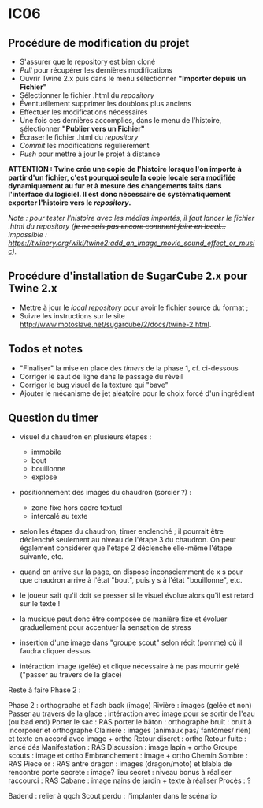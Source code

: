 ﻿# IC06

## Procédure de modification du projet

- S'assurer que le repository est bien cloné
- _Pull_ pour récupérer les dernières modifications
- Ouvrir Twine 2.x puis dans le menu sélectionner **"Importer depuis un Fichier"**
- Sélectionner le fichier .html du _repository_
- Éventuellement supprimer les doublons plus anciens
- Effectuer les modifications nécessaires
- Une fois ces dernières accomplies, dans le menu de l'histoire, sélectionner **"Publier vers un Fichier"**
- Écraser le fichier .html du _repository_
- _Commit_ les modifications régulièrement
- _Push_ pour mettre à jour le projet à distance

**ATTENTION : Twine crée une copie de l'histoire lorsque l'on importe à partir d'un fichier,
c'est pourquoi seule la copie locale sera modifiée dynamiquement au fur et à mesure des
changements faits dans l'interface du logiciel. Il est donc nécessaire de systématiquement
exporter l'histoire vers le _repository_.**

_Note : pour tester l'histoire avec les médias importés, il faut lancer le fichier .html du
repository (~~je ne sais pas encore comment faire en local...~~ impossible : <https://twinery.org/wiki/twine2:add_an_image_movie_sound_effect_or_music>)._

## Procédure d'installation de SugarCube 2.x pour Twine 2.x

- Mettre à jour le _local repository_ pour avoir le fichier source du format ;
- Suivre les instructions sur le site <http://www.motoslave.net/sugarcube/2/docs/twine-2.html>.

## Todos et notes

- "Finaliser" la mise en place des _timers_ de la phase 1, cf. ci-dessous
- Corriger le saut de ligne dans le passage du réveil
- Corriger le bug visuel de la texture qui "bave"
- Ajouter le mécanisme de jet aléatoire pour le choix forcé d'un ingrédient

## Question du timer

- visuel du chaudron en plusieurs étapes :
    - immobile
    - bout
    - bouillonne
    - explose
- positionnement des images du chaudron (sorcier ?) :
    - zone fixe hors cadre textuel
    - intercalé au texte
- selon les étapes du chaudron, timer enclenché ; il pourrait être déclenché seulement au niveau de l'étape 3 du chaudron. On peut également considérer que l'étape 2 déclenche elle-même l'étape suivante, etc.
- quand on arrive sur la page, on dispose inconsciemment de x s pour que chaudron arrive à l'état "bout", puis y s à l'état "bouillonne", etc.
- le joueur sait qu'il doit se presser si le visuel évolue alors qu'il est retard sur le texte !
- la musique peut donc être composée de manière fixe et évoluer graduellement pour accentuer la sensation de stress

- insertion d'une image dans "groupe scout" selon récit (pomme) où il faudra cliquer dessus
- intéraction image (gelée) et clique nécessaire à ne pas mourrir gelé ("passer au travers de la glace)

Reste à faire Phase 2 :

Phase 2 : orthographe et flash back (image)
Rivière : images (gelée et non)
Passer au travers de la glace : intéraction avec image pour se sortir de l'eau (ou bad end)
Porter le sac : RAS
porter le bâton : orthographe
bruit : bruit à incorporer et orthographe
Clairière : images (animaux pas/ fantômes/ rien) et texte en accord avec image + ortho
Retour discret : ortho
Retour fuite : lancé dés
Manifestation : RAS
Discussion : image lapin + ortho
Groupe scouts : image et ortho
Embranchement : image + ortho
Chemin Sombre : RAS
Piece or : RAS
antre dragon : images (dragon/moto) et blabla de rencontre
porte secrete : image?
lieu secret : niveau bonus à réaliser
raccourci : RAS
Cabane : image nains de jardin + texte à réaliser
Procès : ?

Badend : relier à qqch
Scout perdu : l'implanter dans le scénario